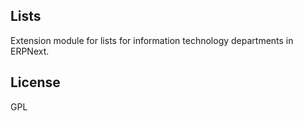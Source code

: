 ## Lists

Extension module for lists for information technology departments in ERPNext.

## License

GPL
